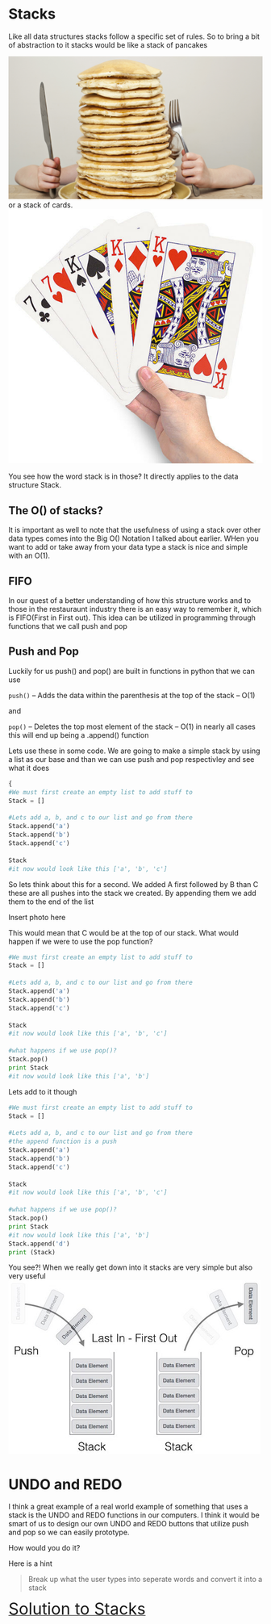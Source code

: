 # Stacks
Like all data structures stacks follow a specific set of rules. So to bring a bit of abstraction to it stacks would be like a stack of pancakes

![NICE](Photos/pan-que-kes.png "Pan-que-kes") 
or a stack of cards. 
![NICE](Photos/cardz.jpg "Its yo cards") 

You see how the word stack is in those? It directly applies to the data structure Stack.
## The O() of stacks?
It is important as well to note that the usefulness of using a stack over other data types comes into the Big O() Notation I talked about earlier. WHen you want to add or take away from your data type a stack is nice and simple with an O(1).

## FIFO
 In our quest of a better understanding of how this structure works and to those in the restauraunt industry there is an easy way to remember it, which is FIFO(First in First out). This idea can be utilized in programming through functions that we call push and pop
## Push and Pop
Luckily for us push() and pop() are built in functions in python that we can use



`
push()
`
 – Adds the data within the parenthesis at the top of the stack – O(1)

 and 

`
pop()
`
 – Deletes the top most element of the stack – O(1) in nearly all cases this will end up being a .append() function



Lets use these in some code.
We are going to make a simple stack by using a list as our base and than we can use push and pop respectivley and see what it does

```python
{
#We must first create an empty list to add stuff to
Stack = []

#Lets add a, b, and c to our list and go from there
Stack.append('a')
Stack.append('b')
Stack.append('c')

Stack
#it now would look like this ['a', 'b', 'c']
```

So lets think about this for a second. We added A first followed by B than C these are all pushes into the stack we created. By appending them we add them to the end of the list

Insert photo here

This would mean that C would be at the top of our stack.
What would happen if we were to use the pop function?
```python
#We must first create an empty list to add stuff to
Stack = []

#Lets add a, b, and c to our list and go from there
Stack.append('a')
Stack.append('b')
Stack.append('c')

Stack
#it now would look like this ['a', 'b', 'c']

#what happens if we use pop()?
Stack.pop()
print Stack
#it now would look like this ['a', 'b']
```
Lets add to it though

```python
#We must first create an empty list to add stuff to
Stack = []

#Lets add a, b, and c to our list and go from there
#the append function is a push
Stack.append('a')
Stack.append('b')
Stack.append('c')

Stack
#it now would look like this ['a', 'b', 'c']

#what happens if we use pop()?
Stack.pop()
print Stack
#it now would look like this ['a', 'b']
Stack.append('d')
print (Stack)
```

You see?! When we really get down into it stacks are very simple but also very useful
![NICE](Photos/push-pop.jpg "Pan-que-kes") 

# UNDO and REDO
I think a great example of a real world example of something that uses a stack is the UNDO and REDO functions in our computers. I think it would be smart of us to design our own UNDO and REDO buttons that utilize push and pop so we can easily prototype.

How would you do it? 

Here is a hint
>Break up what the user types into seperate words and convert it into a stack

[ <font size="6"> Solution to Stacks</font>](Solutions\stackssolution.py)
